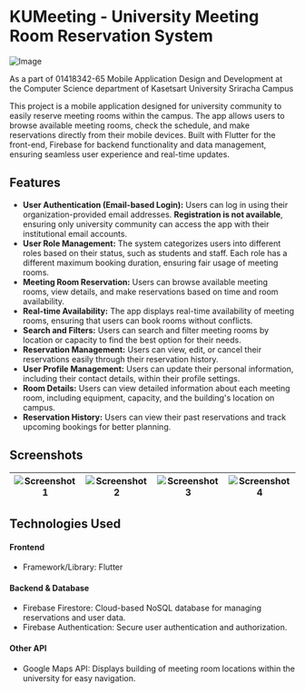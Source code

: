 # KUMeeting - University Meeting Room Reservation System

![Image](https://github.com/user-attachments/assets/5a12fb12-8268-48cf-a37d-15daa2019743)

As a part of 01418342-65 Mobile Application Design and Development at the Computer Science department of Kasetsart University Sriracha Campus

This project is a mobile application designed for university community to easily reserve meeting rooms within the campus. The app allows users to browse available meeting rooms, check the schedule, and make reservations directly from their mobile devices. Built with Flutter for the front-end, Firebase for backend functionality and data management, ensuring seamless user experience and real-time updates.

## Features

* **User Authentication (Email-based Login):** Users can log in using their organization-provided email addresses. **Registration is not available**, ensuring only university community can access the app with their institutional email accounts.
* **User Role Management:** The system categorizes users into different roles based on their status, such as students and staff. Each role has a different maximum booking duration, ensuring fair usage of meeting rooms.
* **Meeting Room Reservation:** Users can browse available meeting rooms, view details, and make reservations based on time and room availability.
* **Real-time Availability:** The app displays real-time availability of meeting rooms, ensuring that users can book rooms without conflicts.
* **Search and Filters:** Users can search and filter meeting rooms by location or capacity to find the best option for their needs.
* **Reservation Management:** Users can view, edit, or cancel their reservations easily through their reservation history.
* **User Profile Management:** Users can update their personal information, including their contact details, within their profile settings.
* **Room Details:** Users can view detailed information about each meeting room, including equipment, capacity, and the building's location on campus.
* **Reservation History:** Users can view their past reservations and track upcoming bookings for better planning.

## Screenshots

| ![Screenshot 1](screenshot/1.home) | ![Screenshot 2]() | ![Screenshot 3]() | ![Screenshot 4]() |
|----------------------------------------------------------------------------------------------------------------------------------------|----------------------------------------------------------------------------------------------------------------------------------------|----------------------------------------------------------------------------------------------------------------------------------------|----------------------------------------------------------------------------------------------------------------------------------------|

## Technologies Used
#### Frontend
* Framework/Library: Flutter
#### Backend & Database
* Firebase Firestore: Cloud-based NoSQL database for managing reservations and user data.
* Firebase Authentication: Secure user authentication and authorization.
#### Other API
* Google Maps API: Displays building of meeting room locations within the university for easy navigation.
